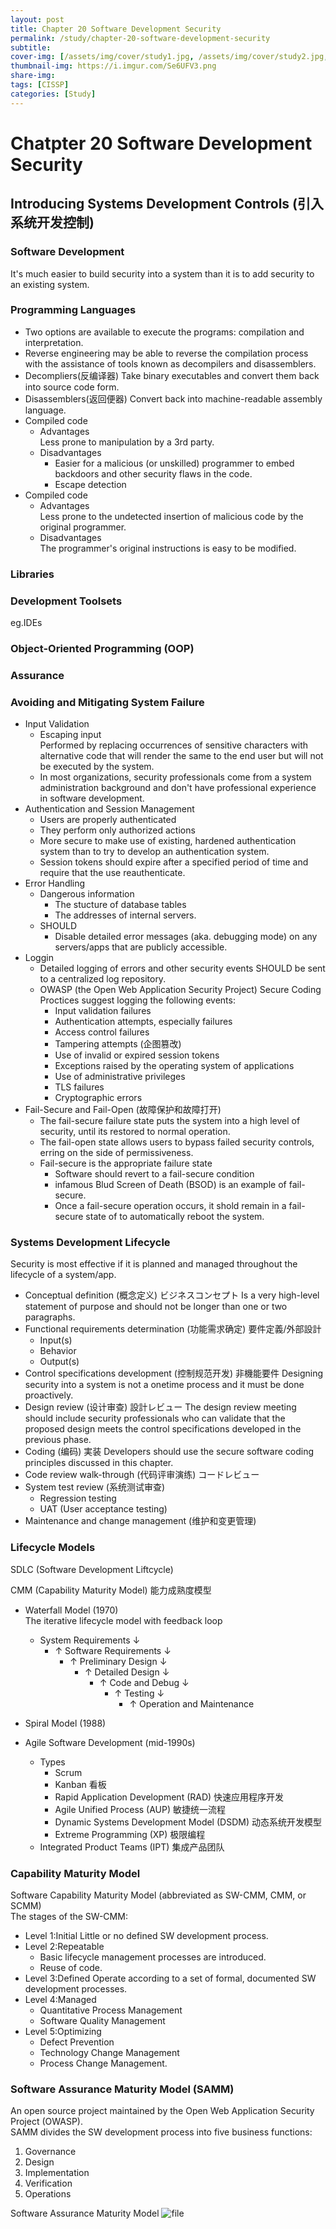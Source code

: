 ```yaml
---
layout: post
title: Chapter 20 Software Development Security
permalink: /study/chapter-20-software-development-security
subtitle: 
cover-img: [/assets/img/cover/study1.jpg, /assets/img/cover/study2.jpg, /assets/img/cover/study3.jpg]
thumbnail-img: https://i.imgur.com/Se6UFV3.png
share-img:
tags: [CISSP]
categories: [Study]
---
```


# Chatpter 20 Software Development Security

## Introducing Systems Development Controls (引入系统开发控制)
### Software Development
It's much easier to build security into a system than it is to add security to an existing system. 
### Programming Languages
+ Two options are available to execute the programs: compilation and interpretation.
+ Reverse engineering may be able to reverse the compilation process with the assistance of tools known as decompilers and disassemblers.
+ Decompliers(反编译器) 
  Take binary executables and convert them back into source code form.
+ Disassemblers(返回便器) 
  Convert back into machine-readable assembly language.
+ Compiled code
  + Advantages  
    Less prone to manipulation by a 3rd party.
  + Disadvantages
    + Easier for a malicious (or unskilled) programmer to embed backdoors and other security flaws in the code.
    + Escape detection
+ Compiled code
  + Advantages  
    Less prone to the undetected insertion of malicious code by the original programmer.
  + Disadvantages  
    The programmer's original instructions is easy to be modified.

### Libraries
### Development Toolsets
eg.IDEs
### Object-Oriented Programming (OOP)
### Assurance
### Avoiding and Mitigating System Failure
+ Input Validation
  + Escaping input  
    Performed by replacing occurrences of sensitive characters with alternative code that will render the same to the end user but will not be executed by the system.
  + In most organizations, security professionals come from a system administration background and don't have professional experience in software development.
+ Authentication and Session Management
  + Users are properly authenticated
  + They perform only authorized actions
  + More secure to make use of existing, hardened authentication system than to try to develop an authentication system.
  + Session tokens should expire after a specified period of time and require that the use reauthenticate.
+ Error Handling
  + Dangerous information
    + The stucture of database tables
    + The addresses of internal servers.
  + SHOULD
    + Disable detailed error messages (aka. debugging mode) on any servers/apps that are publicly accessible.
+ Loggin
  + Detailed logging of errors and other security events SHOULD be sent to a centralized log repository.
  + OWASP (the Open Web Application Security Project) Secure Coding Proctices suggest logging the following events:
    + Input validation failures
    + Authentication attempts, especially failures
    + Access control failures
    + Tampering attempts (企图篡改)
    + Use of invalid or expired session tokens
    + Exceptions raised by the operating system of applications
    + Use of administrative privileges
    + TLS failures
    + Cryptographic errors
+ Fail-Secure and Fail-Open (故障保护和故障打开)
  + The fail-secure failure state puts the system into a high level of security, until its restored to normal operation.
  + The fail-open state allows users to bypass failed security controls, erring on the side of permissiveness.
  + Fail-secure is the appropriate failure state
    + Software should revert to a fail-secure condition
    + infamous Blud Screen of Death (BSOD) is an example of fail-secure.
    + Once a fail-secure operation occurs, it shold remain in a fail-secure state of to automatically reboot the system.

### Systems Development Lifecycle
Security is most effective if it is planned and managed throughout the lifecycle of a system/app.
+ Conceptual definition (概念定义) ビジネスコンセプト
Is a very high-level statement of purpose and should not be longer than one or two paragraphs.
+ Functional requirements determination (功能需求确定) 要件定義/外部設計
  + Input(s)
  + Behavior
  + Output(s)
+ Control specifications development (控制规范开发) 非機能要件
Designing security into a system is not a onetime process and it must be done proactively.
+ Design review (设计审查) 設計レビュー
The design review meeting should include security professionals who can validate that the proposed design meets the control specifications developed in the previous phase.
+ Coding (编码) 実装
Developers should use the secure software coding principles discussed in this chapter.
+ Code review walk-through (代码评审演练) コードレビュー
+ System test review (系统测试审查)
  + Regression testing
  + UAT (User acceptance testing) 
+ Maintenance and change management (维护和变更管理)

### Lifecycle Models
SDLC (Software Development Liftcycle)

CMM (Capability Maturity Model) 能力成熟度模型

+ Waterfall Model (1970)  
The iterative lifecycle model with feedback loop
  + System Requirements ↓
    + ↑ Software Requirements ↓
      + ↑ Preliminary Design ↓
        + ↑ Detailed Design ↓
          + ↑ Code and Debug ↓
            + ↑ Testing ↓
              + ↑ Operation and Maintenance

+ Spiral Model (1988)
+ Agile Software Development (mid-1990s)
  + Types
    + Scrum
    + Kanban 看板
    + Rapid Application Development (RAD) 快速应用程序开发
    + Agile Unified Process (AUP) 敏捷统一流程
    + Dynamic Systems Development Model (DSDM) 动态系统开发模型
    + Extreme Programming (XP) 极限编程
  + Integrated Product Teams (IPT) 集成产品团队

### Capability Maturity Model
Software Capability Maturity Model (abbreviated as SW-CMM, CMM, or SCMM)  
The stages of the SW-CMM:
+ Level 1:Initial
Little or no defined SW development process.
+ Level 2:Repeatable
  + Basic lifecycle management processes are introduced.
  + Reuse of code.
+ Level 3:Defined
Operate according to a set of formal, documented SW development processes.
+ Level 4:Managed
  + Quantitative Process Management
  + Software Quality Management
+ Level 5:Optimizing
  + Defect Prevention
  + Technology Change Management
  + Process Change Management.

### Software Assurance Maturity Model (SAMM)
An open source project maintained by the Open Web Application Security Project (OWASP).  
SAMM divides the SW development process into five business functions:

1. Governance
1. Design
1. Implementation
1. Verification
1. Operations

Software Assurance Maturity Model
![file](https://i.imgur.com/1w1NpnR.png)

